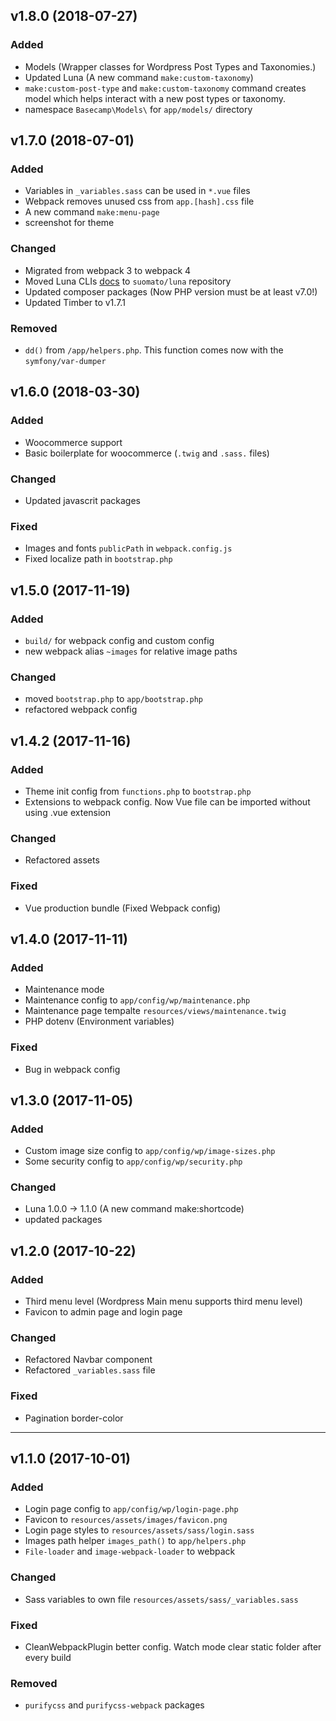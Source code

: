 ## **v1.8.0 (2018-07-27)**

### Added
* Models (Wrapper classes for Wordpress Post Types and Taxonomies.)
* Updated Luna (A new command `make:custom-taxonomy`)
* `make:custom-post-type` and `make:custom-taxonomy` command creates model which helps interact with a new post types or taxonomy.
* namespace `Basecamp\Models\` for `app/models/` directory

## **v1.7.0 (2018-07-01)**

### Added
* Variables in `_variables.sass` can be used in `*.vue` files
* Webpack removes unused css from `app.[hash].css` file
* A new command `make:menu-page`
* screenshot for theme

### Changed
* Migrated from webpack 3 to webpack 4
* Moved Luna CLIs [docs](https://github.com/suomato/luna) to `suomato/luna` repository
* Updated composer packages (Now PHP version must be at least v7.0!)
* Updated Timber to v1.7.1

### Removed
* `dd()` from `/app/helpers.php`. This function comes now with the `symfony/var-dumper`

## **v1.6.0 (2018-03-30)**

### Added
* Woocommerce support
* Basic boilerplate for woocommerce (`.twig` and `.sass.` files)

### Changed
* Updated javascrit packages

### Fixed
* Images and fonts `publicPath` in `webpack.config.js`
* Fixed localize path in `bootstrap.php`

## **v1.5.0 (2017-11-19)**

### Added
* `build/` for webpack config and custom config
*  new webpack alias `~images` for relative image paths

### Changed
* moved `bootstrap.php` to `app/bootstrap.php`
* refactored webpack config

## **v1.4.2 (2017-11-16)**

### Added
* Theme init config from `functions.php` to `bootstrap.php`
* Extensions to webpack config. Now Vue file can be imported without using .vue extension

### Changed
* Refactored assets

### Fixed
* Vue production bundle (Fixed Webpack config)

## **v1.4.0 (2017-11-11)**

### Added
* Maintenance mode
* Maintenance config to `app/config/wp/maintenance.php`
* Maintenance page tempalte `resources/views/maintenance.twig`
* PHP dotenv (Environment variables)

### Fixed
* Bug in webpack config

## **v1.3.0 (2017-11-05)**

### Added
* Custom image size config to `app/config/wp/image-sizes.php`
* Some security config to `app/config/wp/security.php`

### Changed
* Luna 1.0.0 -> 1.1.0 (A new command make:shortcode)
* updated packages

## **v1.2.0 (2017-10-22)**

### Added
* Third menu level (Wordpress Main menu supports third menu level)
* Favicon to admin page and login page

### Changed
* Refactored Navbar component
* Refactored `_variables.sass` file

### Fixed
* Pagination border-color

---

## **v1.1.0 (2017-10-01)**

### Added
* Login page config to `app/config/wp/login-page.php`
* Favicon to `resources/assets/images/favicon.png`
* Login page styles to `resources/assets/sass/login.sass`
* Images path helper `images_path()` to `app/helpers.php`
* `File-loader` and `image-webpack-loader` to webpack

### Changed
* Sass variables to own file `resources/assets/sass/_variables.sass`


### Fixed
* CleanWebpackPlugin better config. Watch mode clear static folder after every build

### Removed
* `purifycss` and `purifycss-webpack` packages
